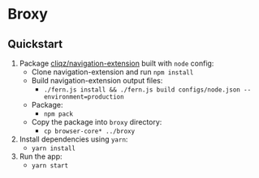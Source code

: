 # Broxy

## Quickstart

1. Package [cliqz/navigation-extension](https://github.com/cliqz/navigation-extension) built with `node` config:
	+ Clone navigation-extension and run `npm install`
	+ Build navigation-extension output files:
		+ `./fern.js install && ./fern.js build configs/node.json --environment=production`
    + Package:
        + `npm pack`
    + Copy the package into `broxy` directory:
        + `cp browser-core* ../broxy`
2. Install dependencies using `yarn`:
    + `yarn install`
3. Run the app:
    + `yarn start`
